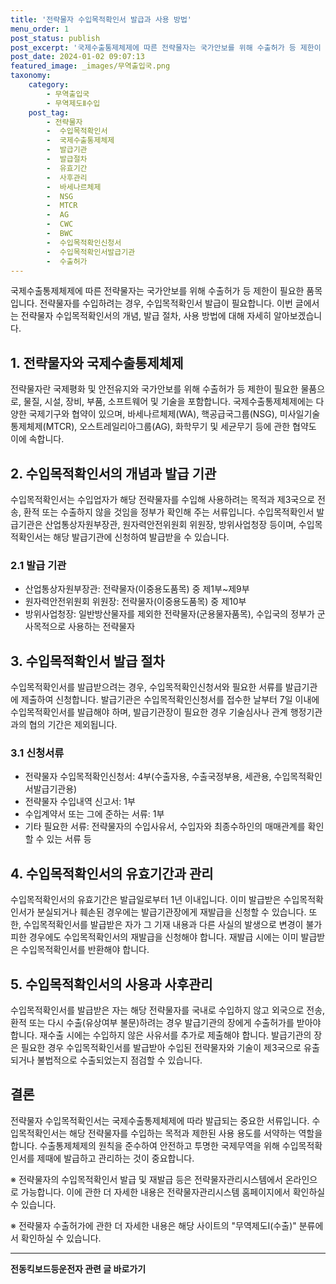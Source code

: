 ```yaml
---
title: '전략물자 수입목적확인서 발급과 사용 방법'
menu_order: 1
post_status: publish
post_excerpt: '국제수출통제체제에 따른 전략물자는 국가안보를 위해 수출허가 등 제한이 필요한 품목입니다. 전략물자를 수입하려는 경우, 수입목적확인서 발급이 필요합니다. 이번 글에서는 전략물자 수입목적확인서의 개념, 발급 절차, 사용 방법에 대해 자세히 알아보겠습니다.'
post_date: 2024-01-02 09:07:13
featured_image: _images/무역출입국.png
taxonomy:
    category:
        - 무역출입국
        - 무역제도Ⅱ수입
    post_tag:
        - 전략물자
        -  수입목적확인서
        -  국제수출통제체제
        -  발급기관
        -  발급절차
        -  유효기간
        -  사후관리
        -  바세나르체제
        -  NSG
        -  MTCR
        -  AG
        -  CWC
        -  BWC
        -  수입목적확인신청서
        -  수입목적확인서발급기관
        -  수출허가
---
```



국제수출통제체제에 따른 전략물자는 국가안보를 위해 수출허가 등 제한이 필요한 품목입니다. 전략물자를 수입하려는 경우, 수입목적확인서 발급이 필요합니다. 이번 글에서는 전략물자 수입목적확인서의 개념, 발급 절차, 사용 방법에 대해 자세히 알아보겠습니다.

## 1. 전략물자와 국제수출통제체제

전략물자란 국제평화 및 안전유지와 국가안보를 위해 수출허가 등 제한이 필요한 물품으로, 물질, 시설, 장비, 부품, 소프트웨어 및 기술을 포함합니다. 국제수출통제체제에는 다양한 국제기구와 협약이 있으며, 바세나르체제(WA), 핵공급국그룹(NSG), 미사일기술통제체제(MTCR), 오스트레일리아그룹(AG), 화학무기 및 세균무기 등에 관한 협약도 이에 속합니다.

## 2. 수입목적확인서의 개념과 발급 기관

수입목적확인서는 수입업자가 해당 전략물자를 수입해 사용하려는 목적과 제3국으로 전송, 환적 또는 수출하지 않을 것임을 정부가 확인해 주는 서류입니다. 수입목적확인서 발급기관은 산업통상자원부장관, 원자력안전위원회 위원장, 방위사업청장 등이며, 수입목적확인서는 해당 발급기관에 신청하여 발급받을 수 있습니다.

### 2.1 발급 기관
- 산업통상자원부장관: 전략물자(이중용도품목) 중 제1부~제9부
- 원자력안전위원회 위원장: 전략물자(이중용도품목) 중 제10부
- 방위사업청장: 일반방산물자를 제외한 전략물자(군용물자품목), 수입국의 정부가 군사목적으로 사용하는 전략물자

## 3. 수입목적확인서 발급 절차

수입목적확인서를 발급받으려는 경우, 수입목적확인신청서와 필요한 서류를 발급기관에 제출하여 신청합니다. 발급기관은 수입목적확인신청서를 접수한 날부터 7일 이내에 수입목적확인서를 발급해야 하며, 발급기관장이 필요한 경우 기술심사나 관계 행정기관과의 협의 기간은 제외됩니다.

### 3.1 신청서류
- 전략물자 수입목적확인신청서: 4부(수출자용, 수출국정부용, 세관용, 수입목적확인서발급기관용)
- 전략물자 수입내역 신고서: 1부
- 수입계약서 또는 그에 준하는 서류: 1부
- 기타 필요한 서류: 전략물자의 수입사유서, 수입자와 최종수하인의 매매관계를 확인할 수 있는 서류 등

## 4. 수입목적확인서의 유효기간과 관리

수입목적확인서의 유효기간은 발급일로부터 1년 이내입니다. 이미 발급받은 수입목적확인서가 분실되거나 훼손된 경우에는 발급기관장에게 재발급을 신청할 수 있습니다. 또한, 수입목적확인서를 발급받은 자가 그 기재 내용과 다른 사실의 발생으로 변경이 불가피한 경우에도 수입목적확인서의 재발급을 신청해야 합니다. 재발급 시에는 이미 발급받은 수입목적확인서를 반환해야 합니다.

## 5. 수입목적확인서의 사용과 사후관리

수입목적확인서를 발급받은 자는 해당 전략물자를 국내로 수입하지 않고 외국으로 전송, 환적 또는 다시 수출(유상여부 불문)하려는 경우 발급기관의 장에게 수출허가를 받아야 합니다. 재수출 시에는 수입하지 않은 사유서를 추가로 제출해야 합니다. 발급기관의 장은 필요한 경우 수입목적확인서를 발급받아 수입된 전략물자와 기술이 제3국으로 유출되거나 불법적으로 수출되었는지 점검할 수 있습니다.

## 결론

전략물자 수입목적확인서는 국제수출통제체제에 따라 발급되는 중요한 서류입니다. 수입목적확인서는 해당 전략물자를 수입하는 목적과 제한된 사용 용도를 서약하는 역할을 합니다. 수출통제체제의 원칙을 준수하여 안전하고 투명한 국제무역을 위해 수입목적확인서를 제때에 발급하고 관리하는 것이 중요합니다.

※ 전략물자의 수입목적확인서 발급 및 재발급 등은 전략물자관리시스템에서 온라인으로 가능합니다. 이에 관한 더 자세한 내용은 전략물자관리시스템 홈페이지에서 확인하실 수 있습니다.

※ 전략물자 수출허가에 관한 더 자세한 내용은 해당 사이트의 "무역제도Ⅰ(수출)" 분류에서 확인하실 수 있습니다.
<!-- wp:separator -->
<hr class="wp-block-separator has-alpha-channel-opacity"/>
<!-- /wp:separator -->

<!-- wp:group {"backgroundColor":"base","layout":{"type":"constrained"}} -->
<div class="wp-block-group has-base-background-color has-background"><!-- wp:paragraph {"align":"center","fontSize":"medium"} -->
<p class="has-text-align-center has-large-font-size"><strong>전동킥보드등운전자 관련 글 바로가기</strong></p>
<!-- /wp:paragraph -->


<!-- wp:latest-posts
{"categories":[{"id":1824,"count":19,"description":"","link":"https://uknowlaw.com/category/%ec%a0%84%eb%8f%99%ed%82%a5%eb%b3%b4%eb%93%9c%eb%93%b1%ec%9a%b4%ec%a0%84%ec%9e%90/","name":"전동킥보드등운전자","slug":"전동킥보드등운전자","taxonomy":"category","parent":0,"meta":[],"_links":{"self":[{"href":"https://uknowlaw.com/wp-json/wp/v2/categories/1824"}],"collection":[{"href":"https://uknowlaw.com/wp-json/wp/v2/categories"}],"about":[{"href":"https://uknowlaw.com/wp-json/wp/v2/taxonomies/category"}],"wp:post_type":[{"href":"https://uknowlaw.com/wp-json/wp/v2/posts?categories=1824"}],"curies":[{"name":"wp","href":"https://api.w.org/{rel}","templated":true}]}}],"postsToShow":100,"excerptLength":28,"postLayout":"grid","columns":2,"featuredImageAlign":"left","featuredImageSizeSlug":"large","fontSize":"small"} /--></div>
<!-- /wp:group -->